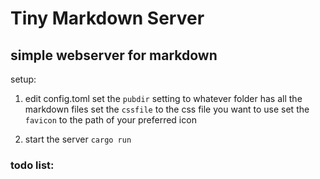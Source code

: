 # Tiny Markdown Server

## simple webserver for markdown

setup:

1. edit config.toml
  set the `pubdir` setting to whatever folder has all the markdown files
  set the `cssfile` to the css file you want to use
  set the `favicon` to the path of your preferred icon
  
2. start the server
  `cargo run`

### todo list:

